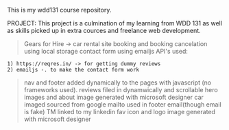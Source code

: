 This is my wdd131 course repository.

PROJECT:
This project is a culmination of my learning from WDD 131 as well as skills picked up in extra cources and freelance web development.

> Gears for Hire -> car rental site
> booking and booking cancelation using local storage
> contact form using emailjs
> API's used:

    1) https://reqres.in/ -> for getting dummy reviews
    2) emailjs -. to make the contact form work

> nav and footer added dynamically to the pages with javascript (no frameworks used).
> reviews filed in dynamwically and scrollable
> hero images and about image generated with microsoft designer
> car imaged sourced from google
> mailto used in footer email(though email is fake)
> TM linked to my linkedin
> fav icon and logo image generated with microsoft designer
